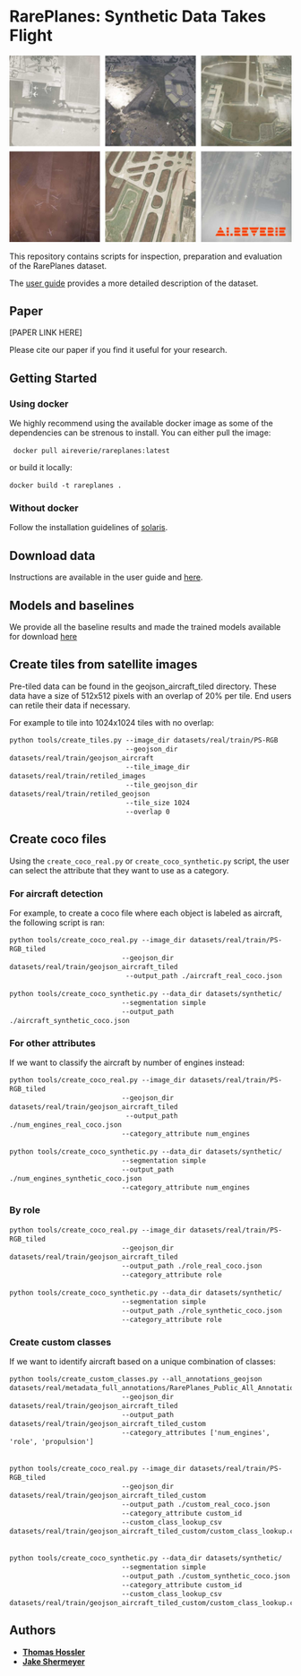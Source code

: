 # RarePlanes: Synthetic Data Takes Flight

![](figures/AIReverie_Airports_Weather.jpg)

This repository contains scripts for inspection, preparation and evaluation of the RarePlanes dataset. 

The [user guide](https://www.cosmiqworks.org/rareplanes-public-user-guide/) provides a more detailed description of the dataset.

## Paper

[PAPER LINK HERE]

Please cite our paper if you find it useful for your research.


## Getting Started

### Using docker

We highly recommend using the available docker image as some of the dependencies can be strenous 
to install. You can either pull the image:

` docker pull aireverie/rareplanes:latest`

or build it locally:

`docker build -t rareplanes .`

### Without docker

Follow the installation guidelines of [solaris](https://github.com/CosmiQ/solaris). 

## Download data

Instructions are available in the user guide and [here](datasets/README.md).


## Models and baselines

We provide all the baseline results and made the trained models available for 
download [here](models/README.md)


## Create tiles from satellite images
Pre-tiled data can be found in the geojson_aircraft_tiled directory.  These data have a size of 512x512 pixels with an overlap of 20% per tile.  End users can retile their data if necessary.  

For example to tile into 1024x1024 tiles with no overlap:
```
python tools/create_tiles.py --image_dir datasets/real/train/PS-RGB
                             --geojson_dir datasets/real/train/geojson_aircraft
                             --tile_image_dir datasets/real/train/retiled_images
                             --tile_geojson_dir datasets/real/train/retiled_geojson
                             --tile_size 1024
                             --overlap 0
```
## Create coco files

Using the `create_coco_real.py` or `create_coco_synthetic.py`  script, the user can select the attribute that they want to use as a category.

### For aircraft detection

For example, to create a coco file where each object is labeled as aircraft, the following script is ran:
```
python tools/create_coco_real.py --image_dir datasets/real/train/PS-RGB_tiled
                            --geojson_dir datasets/real/train/geojson_aircraft_tiled
                             --output_path ./aircraft_real_coco.json
                             
python tools/create_coco_synthetic.py --data_dir datasets/synthetic/
                            --segmentation simple
                            --output_path ./aircraft_synthetic_coco.json
```

### For other attributes
If we want to classify the aircraft by number of engines instead:
```
python tools/create_coco_real.py --image_dir datasets/real/train/PS-RGB_tiled
                            --geojson_dir datasets/real/train/geojson_aircraft_tiled
                             --output_path ./num_engines_real_coco.json
                            --category_attribute num_engines
                            
python tools/create_coco_synthetic.py --data_dir datasets/synthetic/
                            --segmentation simple
                            --output_path ./num_engines_synthetic_coco.json
                            --category_attribute num_engines
```

### By role

```
python tools/create_coco_real.py --image_dir datasets/real/train/PS-RGB_tiled
                            --geojson_dir datasets/real/train/geojson_aircraft_tiled
                            --output_path ./role_real_coco.json
                            --category_attribute role
                           
python tools/create_coco_synthetic.py --data_dir datasets/synthetic/
                            --segmentation simple
                            --output_path ./role_synthetic_coco.json
                            --category_attribute role                          
```

### Create custom classes
If we want to identify aircraft based on a unique combination of classes:
```
python tools/create_custom_classes.py --all_annotations_geojson datasets/real/metadata_full_annotations/RarePlanes_Public_All_Annotations.geojson
                            --geojson_dir datasets/real/train/geojson_aircraft_tiled
                            --output_path datasets/real/train/geojson_aircraft_tiled_custom
                            --category_attributes ['num_engines', 'role', 'propulsion']
                            
                            
python tools/create_coco_real.py --image_dir datasets/real/train/PS-RGB_tiled
                            --geojson_dir datasets/real/train/geojson_aircraft_tiled_custom
                            --output_path ./custom_real_coco.json
                            --category_attribute custom_id
                            --custom_class_lookup_csv datasets/real/train/geojson_aircraft_tiled_custom/custom_class_lookup.csv
                            
                            
python tools/create_coco_synthetic.py --data_dir datasets/synthetic/
                            --segmentation simple
                            --output_path ./custom_synthetic_coco.json
                            --category_attribute custom_id
                            --custom_class_lookup_csv datasets/real/train/geojson_aircraft_tiled_custom/custom_class_lookup.csv
```

## Authors

* **[Thomas Hossler](thomas.hossler@aireverie.com)** 
* **[Jake Shermeyer](jshermeyer@iqt.org)**

